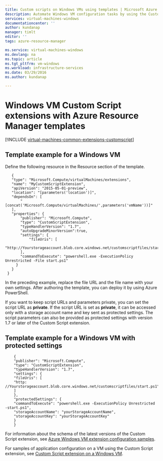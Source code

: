 ```yaml
---
title: Custom scripts on Windows VMs using templates | Microsoft Azure
description: Automate Windows VM configuration tasks by using the Custom Script extension with Resource Manager templates
services: virtual-machines-windows
documentationcenter: ''
author: kundanap
manager: timlt
editor: ''
tags: azure-resource-manager

ms.service: virtual-machines-windows
ms.devlang: na
ms.topic: article
ms.tgt_pltfrm: vm-windows
ms.workload: infrastructure-services
ms.date: 03/29/2016
ms.author: kundanap

---
```

# Windows VM Custom Script extensions with Azure Resource Manager templates
[!INCLUDE [virtual-machines-common-extensions-customscript](../../includes/virtual-machines-common-extensions-customscript.md)]

## Template example for a Windows VM
Define the following resource in the Resource section of the template.

       {
       "type": "Microsoft.Compute/virtualMachines/extensions",
       "name": "MyCustomScriptExtension",
       "apiVersion": "2015-05-01-preview",
       "location": "[parameters('location')]",
       "dependsOn": [
           "[concat('Microsoft.Compute/virtualMachines/',parameters('vmName'))]"
       ],
       "properties": {
           "publisher": "Microsoft.Compute",
           "type": "CustomScriptExtension",
           "typeHandlerVersion": "1.7",
           "autoUpgradeMinorVersion":true,
           "settings": {
               "fileUris": [
               "http://Yourstorageaccount.blob.core.windows.net/customscriptfiles/start.ps1"
           ],
           "commandToExecute": "powershell.exe -ExecutionPolicy Unrestricted -File start.ps1"
         }
       }
     }

In the preceding example, replace the file URL and the file name with your own settings.
After authoring the template, you can deploy it by using Azure PowerShell.

If you want to keep script URLs and parameters private, you can set the script URL as **private**. If the script URL is set as **private**, it can be accessed only with a storage account name and key sent as protected settings. The script parameters can also be provided as protected settings with version 1.7 or later of the Custom Script extension.

## Template example for a Windows VM with protected settings
        {
        "publisher": "Microsoft.Compute",
        "type": "CustomScriptExtension",
        "typeHandlerVersion": "1.7",
        "settings": {
        "fileUris": [
        "http: //Yourstorageaccount.blob.core.windows.net/customscriptfiles/start.ps1"
        ]
        },
        "protectedSettings": {
        "commandToExecute": "powershell.exe -ExecutionPolicy Unrestricted -start.ps1",
        "storageAccountName": "yourStorageAccountName",
        "storageAccountKey": "yourStorageAccountKey"
        }
        }
For information about the schema of the latest versions of the Custom Script extension, see [Azure Windows VM extension configuration samples](virtual-machines-windows-extensions-configuration-samples.md).

For samples of application configuration on a VM using the Custom Script extension, see [Custom Script extension on a Windows VM](https://github.com/Azure/azure-quickstart-templates/blob/b1908e74259da56a92800cace97350af1f1fc32b/201-list-storage-keys-windows-vm/azuredeploy.json/).

